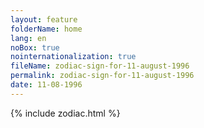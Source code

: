 ```yaml
---
layout: feature
folderName: home
lang: en
noBox: true
nointernationalization: true
fileName: zodiac-sign-for-11-august-1996
permalink: zodiac-sign-for-11-august-1996
date: 11-08-1996
---
```

{% include zodiac.html %}
